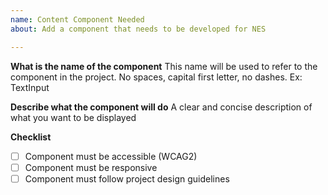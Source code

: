 ```yaml
---
name: Content Component Needed
about: Add a component that needs to be developed for NES

---
```


**What is the name of the component**
This name will be used to refer to the component in the project. No spaces, capital first letter, no dashes. Ex: TextInput

**Describe what the component will do**
A clear and concise description of what you want to be displayed

**Checklist**
- [ ] Component must be accessible (WCAG2)
- [ ] Component must be responsive
- [ ] Component must follow project design guidelines

